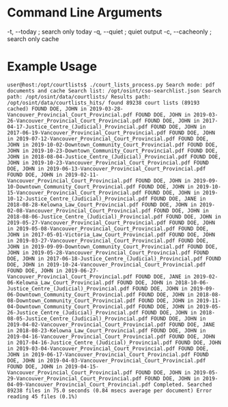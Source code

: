# Command Line Arguments #

-t, --today ; search only today
-q, --quiet ; quiet output
-c, --cacheonly ; search only cache

# Example Usage #

`
user@host:/opt/courtlists$ ./court_lists_process.py
Search mode: pdf documents and cache
Search list: /opt/osint/cso-searchlist.json
Search path: /opt/osint/data/courtlists/
Results path: /opt/osint/data/courtlists_hits/
found 89238 court lists (89193 cached)
FOUND DOE, JOHN in 2019-03-28-Vancouver_Provincial_Court_Provincial.pdf
FOUND DOE, JOHN in 2019-03-26-Vancouver_Provincial_Court_Provincial.pdf
FOUND DOE, JOHN in 2017-04-17-Justice_Centre_(Judicial)_Provincial.pdf
FOUND DOE, JOHN in 2017-06-19-Vancouver_Provincial_Court_Provincial.pdf
FOUND DOE, JOHN in 2019-07-12-Vancouver_Provincial_Court_Provincial.pdf
FOUND DOE, JOHN in 2019-10-02-Downtown_Community_Court_Provincial.pdf
FOUND DOE, JOHN in 2019-10-23-Downtown_Community_Court_Provincial.pdf
FOUND DOE, JOHN in 2018-08-04-Justice_Centre_(Judicial)_Provincial.pdf
FOUND DOE, JOHN in 2019-10-23-Vancouver_Provincial_Court_Provincial.pdf
FOUND DOE, JOHN in 2019-06-13-Vancouver_Provincial_Court_Provincial.pdf
FOUND DOE, JOHN in 2019-02-11-Vancouver_Provincial_Court_Provincial.pdf
FOUND DOE, JOHN in 2019-09-10-Downtown_Community_Court_Provincial.pdf
FOUND DOE, JOHN in 2019-10-15-Vancouver_Provincial_Court_Provincial.pdf
FOUND DOE, JOHN in 2019-10-12-Justice_Centre_(Judicial)_Provincial.pdf
FOUND DOE, JANE in 2018-08-28-Kelowna_Law_Court_Provincial.pdf
FOUND DOE, JOHN in 2019-02-08-Vancouver_Provincial_Court_Provincial.pdf
FOUND DOE, JOHN in 2018-08-06-Justice_Centre_(Judicial)_Provincial.pdf
FOUND DOE, JOHN in 2019-05-27-Vancouver_Provincial_Court_Provincial.pdf
FOUND DOE, JOHN in 2019-05-08-Vancouver_Provincial_Court_Provincial.pdf
FOUND DOE, JOHN in 2017-05-01-Victoria_Law_Court_Provincial.pdf
FOUND DOE, JOHN in 2019-03-27-Vancouver_Provincial_Court_Provincial.pdf
FOUND DOE, JOHN in 2019-09-09-Downtown_Community_Court_Provincial.pdf
FOUND DOE, JOHN in 2019-05-28-Vancouver_Provincial_Court_Provincial.pdf
FOUND DOE, JOHN in 2017-06-18-Justice_Centre_(Judicial)_Provincial.pdf
FOUND DOE, JOHN in 2019-10-24-Vancouver_Provincial_Court_Provincial.pdf
FOUND DOE, JOHN in 2019-06-27-Vancouver_Provincial_Court_Provincial.pdf
FOUND DOE, JANE in 2019-02-06-Kelowna_Law_Court_Provincial.pdf
FOUND DOE, JOHN in 2018-10-06-Justice_Centre_(Judicial)_Provincial.pdf
FOUND DOE, JOHN in 2019-09-06-Downtown_Community_Court_Provincial.pdf
FOUND DOE, JOHN in 2018-08-08-Downtown_Community_Court_Provincial.pdf
FOUND DOE, JOHN in 2019-11-04-Downtown_Community_Court_Provincial.pdf
FOUND DOE, JOHN in 2019-05-26-Justice_Centre_(Judicial)_Provincial.pdf
FOUND DOE, JOHN in 2018-08-05-Justice_Centre_(Judicial)_Provincial.pdf
FOUND DOE, JOHN in 2019-04-02-Vancouver_Provincial_Court_Provincial.pdf
FOUND DOE, JANE in 2018-08-23-Kelowna_Law_Court_Provincial.pdf
FOUND DOE, JOHN in 2019-04-16-Vancouver_Provincial_Court_Provincial.pdf
FOUND DOE, JOHN in 2017-04-16-Justice_Centre_(Judicial)_Provincial.pdf
FOUND DOE, JOHN in 2019-03-04-Vancouver_Provincial_Court_Provincial.pdf
FOUND DOE, JOHN in 2019-06-17-Vancouver_Provincial_Court_Provincial.pdf
FOUND DOE, JOHN in 2019-04-03-Vancouver_Provincial_Court_Provincial.pdf
FOUND DOE, JOHN in 2019-04-15-Vancouver_Provincial_Court_Provincial.pdf
FOUND DOE, JOHN in 2019-05-29-Vancouver_Provincial_Court_Provincial.pdf
FOUND DOE, JOHN in 2019-04-09-Vancouver_Provincial_Court_Provincial.pdf
Completed. Searched 89238 files in 75.0 seconds (0.84 msecs average per document)
Error reading 45 files (0.1%)
`